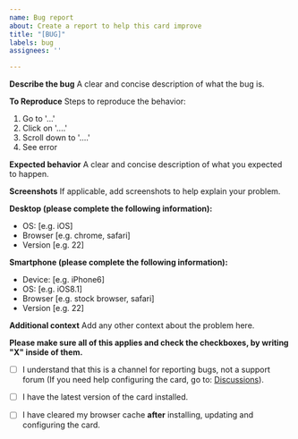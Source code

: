 ```yaml
---
name: Bug report
about: Create a report to help this card improve
title: "[BUG]"
labels: bug
assignees: ''

---
```


**Describe the bug**
A clear and concise description of what the bug is.

**To Reproduce**
Steps to reproduce the behavior:
1. Go to '...'
2. Click on '....'
3. Scroll down to '....'
4. See error

**Expected behavior**
A clear and concise description of what you expected to happen.

**Screenshots**
If applicable, add screenshots to help explain your problem.

**Desktop (please complete the following information):**
 - OS: [e.g. iOS]
 - Browser [e.g. chrome, safari]
 - Version [e.g. 22]

**Smartphone (please complete the following information):**
 - Device: [e.g. iPhone6]
 - OS: [e.g. iOS8.1]
 - Browser [e.g. stock browser, safari]
 - Version [e.g. 22]

**Additional context**
Add any other context about the problem here.

**Please make sure all of this applies and check the checkboxes, by writing "X" inside of them.**

- [ ] I understand that this is a channel for reporting bugs, not a support forum (If you need help configuring the card, go to: [Discussions](https://github.com/flixlix/power-flow-card-plus/discussions)).

- [ ] I have the latest version of the card installed.

- [ ] I have cleared my browser cache **after** installing, updating and configuring the card.
